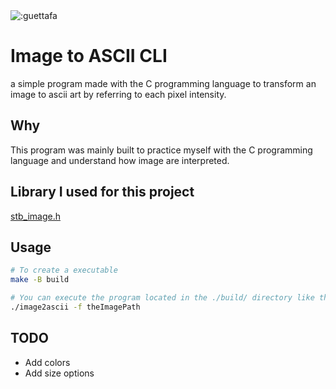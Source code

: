 <img src="https://count.getloli.com/get/@:image-to-ascii" alt=":guettafa" />

# Image to ASCII CLI 
a simple program made with the C programming language to transform 
an image to ascii art by referring to each pixel intensity.

## Why 
This program was mainly built to practice myself with the C programming language
and understand how image are interpreted.

## Library I used for this project 
[stb_image.h](https://github.com/nothings/stb/blob/master/stb_image.h)

## Usage
```sh
# To create a executable
make -B build

# You can execute the program located in the ./build/ directory like that 
./image2ascii -f theImagePath
```

## TODO
- Add colors
- Add size options


